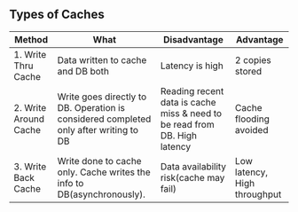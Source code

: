   ## Types of Caches
  
|Method|What|Disadvantage|Advantage|
|---|---|---|---|
|1. Write Thru Cache|Data written to cache and DB both|Latency is high|2 copies stored|
|2. Write Around Cache|Write goes directly to DB. Operation is considered completed only after writing to DB|Reading recent data is  cache miss & need to be read from DB. High latency|Cache flooding avoided|
|3. Write Back Cache|Write done to cache only. Cache writes the info to DB(asynchronously).|Data availability risk(cache may fail)|Low latency, High throughput|
                                 
